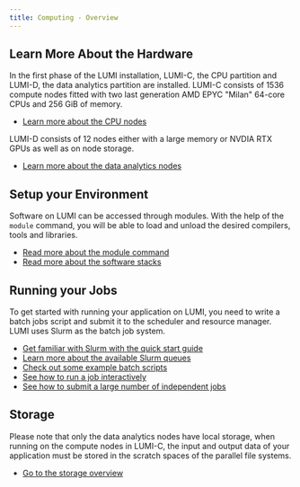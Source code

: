 ```yaml
---
title: Computing - Overview
---
```


[connecting]: ./connecting.md
[modules]: modules.md
[softwarestack]: ./softwarestacks.md
[lumic]: systems/lumic.md
[lumid]: systems/lumid.md
[slurm_quickstart]: jobs/slurm-quickstart.md
[partitions]: ./jobs/partitions.md
[batch_jobs]: ./jobs/batch-job.md
[binding]: ./jobs/distribution-binding.md
[throughput]: ./jobs/throughput.md
[interactive]: ./jobs/interactive.md
[storage]: ../storage/index.md

## Learn More About the Hardware

In the first phase of the LUMI installation, LUMI-C, the CPU partition and
LUMI-D, the data analytics partition are installed. LUMI-C consists of 1536
compute nodes fitted with two last generation AMD EPYC "Milan" 64-core CPUs and 256 GiB of memory.

- [Learn more about the CPU nodes][lumic]

LUMI-D consists of 12 nodes either with a large memory or NVDIA RTX GPUs as well
as on node storage.

- [Learn more about the data analytics nodes][lumid]

## Setup your Environment

Software on LUMI can be accessed through modules. With the help of the `module`
command, you will be able to load and unload the desired compilers, tools and
libraries.

- [Read more about the module command][modules]
- [Read more about the software stacks][softwarestack]

## Running your Jobs

To get started with running your application on LUMI, you need to write a batch
jobs script and submit it to the scheduler and resource manager. LUMI uses Slurm
as the batch job system.

- [Get familiar with Slurm with the quick start guide][slurm_quickstart]
- [Learn more about the available Slurm queues][partitions]
- [Check out some example batch scripts][batch_jobs]
- [See how to run a job interactively][interactive]
- [See how to submit a large number of independent jobs][throughput]

## Storage

Please note that only the data analytics nodes have local storage, when running on the compute nodes in LUMI-C, the input and output data of your application must be stored in the scratch spaces of the parallel file systems.

- [Go to the storage overview][storage]
